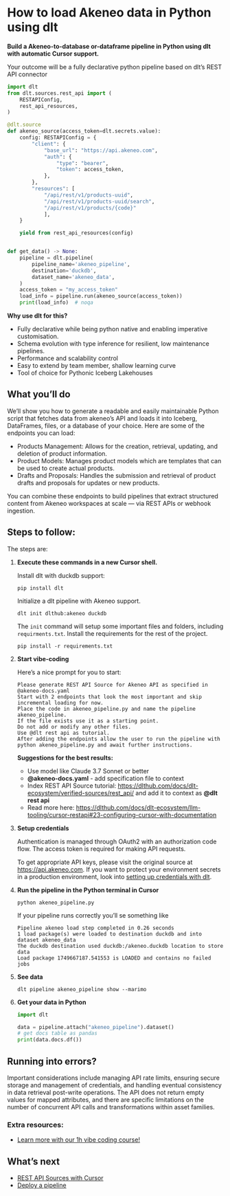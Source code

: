 # How to load Akeneo data in Python using dlt

**Build a Akeneo-to-database or-dataframe pipeline in Python using dlt with automatic Cursor support.**

Your outcome will be a fully declarative python pipeline based on dlt’s REST API connector

```python
import dlt
from dlt.sources.rest_api import (
    RESTAPIConfig,
    rest_api_resources,
)

@dlt.source
def akeneo_source(access_token=dlt.secrets.value):
    config: RESTAPIConfig = {
        "client": {
            "base_url": "https://api.akeneo.com",
            "auth": {
                "type": "bearer",
                "token": access_token,
            },
        },
        "resources": [
            "/api/rest/v1/products-uuid",
            "/api/rest/v1/products-uuid/search",
            "/api/rest/v1/products/{code}"
            ],
    }

    yield from rest_api_resources(config)


def get_data() -> None:
    pipeline = dlt.pipeline(
        pipeline_name='akeneo_pipeline',
        destination='duckdb',
        dataset_name='akeneo_data', 
    )
    access_token = "my_access_token"
    load_info = pipeline.run(akeneo_source(access_token))
    print(load_info)  # noqa
```

**Why use dlt for this?**

- Fully declarative while being python native and enabling imperative customisation.
- Schema evolution with type inference for resilient, low maintenance pipelines.
- Performance and scalability control
- Easy to extend by team member, shallow learning curve
- Tool of choice for Pythonic Iceberg  Lakehouses

## What you’ll do

We’ll show you how to generate a readable and easily maintainable Python script that fetches data from akeneo’s API and loads it into Iceberg, DataFrames, files, or a database of your choice. Here are some of the endpoints you can load:

- Products Management: Allows for the creation, retrieval, updating, and deletion of product information.
- Product Models: Manages product models which are templates that can be used to create actual products.
- Drafts and Proposals: Handles the submission and retrieval of product drafts and proposals for updates or new products.

You can combine these endpoints to build pipelines that extract structured content from Akeneo workspaces at scale — via REST APIs or webhook ingestion.

## Steps to follow:

The steps are:

1. **Execute these commands in a new Cursor shell.**
    
    Install dlt with duckdb support:
    ```shell
    pip install dlt
    ```

    Initialize a dlt pipeline with Akeneo support.
    ```shell
    dlt init dlthub:akeneo duckdb
    ```

    The `init` command will setup some important files and folders, including `requirments.txt`. Install the requirements for the rest of the project.
    ```shell
    pip install -r requirements.txt
    ```
    
2. **Start vibe-coding**
    
    Here’s a nice prompt for you to start: 
    
    ```
    Please generate REST API Source for Akeneo API as specified in @akeneo-docs.yaml 
    Start with 2 endpoints that look the most important and skip incremental loading for now. 
    Place the code in akeneo_pipeline.py and name the pipeline akeneo_pipeline. 
    If the file exists use it as a starting point. 
    Do not add or modify any other files. 
    Use @dlt rest api as tutorial. 
    After adding the endpoints allow the user to run the pipeline with python akeneo_pipeline.py and await further instructions.
    
    ```
    
    **Suggestions for the best results:**
    - Use model like Claude 3.7 Sonnet or better
    - **@akeneo-docs.yaml** - add specification file to context
    - Index REST API Source tutorial: https://dlthub.com/docs/dlt-ecosystem/verified-sources/rest_api/ and add it to context as **@dlt rest api**
    - Read more here: https://dlthub.com/docs/dlt-ecosystem/llm-tooling/cursor-restapi#23-configuring-cursor-with-documentation
    
3. **Setup credentials** 
    
    Authentication is managed through OAuth2 with an authorization code flow. The access token is required for making API requests.
    
    To get appropriate API keys, please visit the original source at https://api.akeneo.com.
    If you want to protect your environment secrets in a production environment, look into [setting up credentials with dlt](https://dlthub.com/docs/walkthroughs/add_credentials).
    
4. **Run the pipeline in the Python terminal in Cursor**
    
    ```shell
    python akeneo_pipeline.py
    ```
    
    If your pipeline runs correctly you’ll se something like
    
    ```shell
    Pipeline akeneo load step completed in 0.26 seconds
    1 load package(s) were loaded to destination duckdb and into dataset akeneo_data
    The duckdb destination used duckdb:/akeneo.duckdb location to store data
    Load package 1749667187.541553 is LOADED and contains no failed jobs
    ```
    
5. **See data**
    
    ```shell
    dlt pipeline akeneo_pipeline show --marimo
    ```
    
6. **Get your data in Python**
    
    ```python
    import dlt
    
    data = pipeline.attach("akeneo_pipeline").dataset()
    # get docs table as pandas
    print(data.docs.df())
    ```

## Running into errors?

Important considerations include managing API rate limits, ensuring secure storage and management of credentials, and handling eventual consistency in data retrieval post-write operations. The API does not return empty values for mapped attributes, and there are specific limitations on the number of concurrent API calls and transformations within asset families.

### Extra resources:

- [Learn more with our 1h vibe coding course!](https://www.youtube.com/watch?v=GGid70rnJuM)

## What’s next

- [REST API Sources with Cursor](https://dlthub.com/docs/dlt-ecosystem/llm-tooling/cursor-restapi)
- [Deploy a pipeline](https://dlthub.com/docs/walkthroughs/deploy-a-pipeline)
